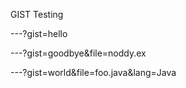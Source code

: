 GIST Testing

---?gist=hello

---?gist=goodbye&file=noddy.ex

---?gist=world&file=foo.java&lang=Java

